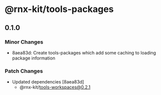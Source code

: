 # @rnx-kit/tools-packages

## 0.1.0

### Minor Changes

- 8aea83d: Create tools-packages which add some caching to loading package
  information

### Patch Changes

- Updated dependencies [8aea83d]
  - @rnx-kit/tools-workspaces@0.2.1
